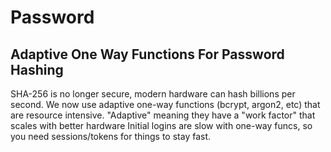 # Password

## Adaptive One Way Functions For Password Hashing

SHA-256 is no longer secure, modern hardware can hash billions per second.
We now use adaptive one-way functions (bcrypt, argon2, etc) that are resource intensive.
"Adaptive" meaning they have a "work factor" that scales with better hardware
Initial logins are slow with one-way funcs, so you need sessions/tokens for things to stay fast.
